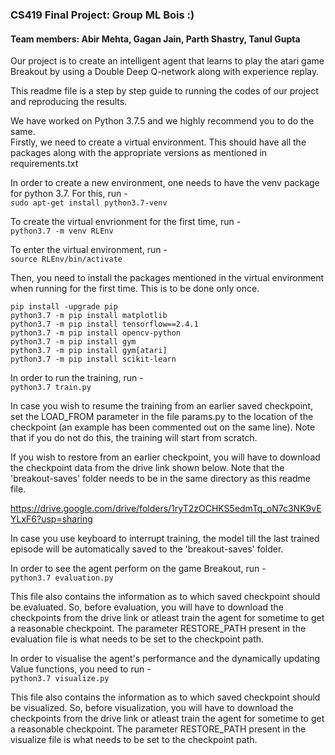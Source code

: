 ### CS419 Final Project: Group ML Bois :)
#### Team members: Abir Mehta, Gagan Jain, Parth Shastry, Tanul Gupta

Our project is to create an intelligent agent that learns to play the atari game Breakout by using a Double Deep Q-network along with experience replay.  

This readme file is a step by step guide to running the codes of our project and reproducing the results.  

We have worked on Python 3.7.5 and we highly recommend you to do the same.  
Firstly, we need to create a virtual environment. This should have all the packages along with the appropriate versions as mentioned in requirements.txt  

In order to create a new environment, one needs to have the venv package for python 3.7. For this, run -   
`sudo apt-get install python3.7-venv
`  

To create the virtual envrionment for the first time, run -   
`python3.7 -m venv RLEnv
`  

To enter the virtual environment, run -   
`source RLEnv/bin/activate
`  

Then, you need to install the packages mentioned in the virtual environment when running for the first time. This is to be done only once.  

`pip install -upgrade pip  `  
`python3.7 -m pip install matplotlib  `  
`python3.7 -m pip install tensorflow==2.4.1  `  
`python3.7 -m pip install opencv-python  `  
`python3.7 -m pip install gym  `  
`python3.7 -m pip install gym[atari]  `  
`python3.7 -m pip install scikit-learn  `    

In order to run the training, run -   
`python3.7 train.py
`  

In case you wish to resume the training from an earlier saved checkpoint, set the LOAD_FROM parameter in the file params.py to the location of the checkpoint (an example has been commented out on the same line). Note that if you do not do this, the training will start from scratch.   

If you wish to restore from an earlier checkpoint, you will have to download the checkpoint data from the drive link shown below. Note that the 'breakout-saves' folder needs to be in the same directory as this readme file.  

https://drive.google.com/drive/folders/1ryT2zOCHKS5edmTq_oN7c3NK9vEYLxF6?usp=sharing  

In case you use keyboard to interrupt training, the model till the last trained episode will be automatically saved to the 'breakout-saves' folder.  

In order to see the agent perform on the game Breakout, run -     
`python3.7 evaluation.py   
`  

This file also contains the information as to which saved checkpoint should be evaluated. So, before evaluation, you will have to download the checkpoints from the drive link or atleast train the agent for sometime to get a reasonable checkpoint. The parameter RESTORE_PATH present in the evaluation file is what needs to be set to the checkpoint path.  

In order to visualise the agent's performance and the dynamically updating Value functions, you need to run -  
`python3.7 visualize.py  
`  

This file also contains the information as to which saved checkpoint should be visualized. So, before visualization, you will have to download the checkpoints from the drive link or atleast train the agent for sometime to get a reasonable checkpoint. The parameter RESTORE_PATH present in the visualize file is what needs to be set to the checkpoint path.  
